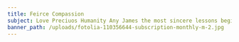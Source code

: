 ```yaml
---
title: Feirce Compassion
subject: Love Preciuos Humanity Any James the most sincere lessons begin
banner_path: /uploads/fotolia-110356644-subscription-monthly-m-2.jpg
---
```


